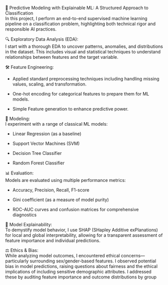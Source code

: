 🧠 Predictive Modeling with Explainable ML: A Structured Approach to Classification  
In this project, I perform an end-to-end supervised machine learning pipeline on a classification problem, highlighting both technical rigor and responsible AI practices.

🔍 Exploratory Data Analysis (EDA):  
I start with a thorough EDA to uncover patterns, anomalies, and distributions in the dataset. This includes visual and statistical techniques to understand relationships between features and the target variable.

🛠️ Feature Engineering:  
- Applied standard preprocessing techniques including handling missing values, scaling, and transformation.

- One-hot encoding for categorical features to prepare them for ML models.

- Simple Feature generation to enhance predictive power.

🤖 Modeling:  
I experiment with a range of classical ML models:

- Linear Regression (as a baseline)

- Support Vector Machines (SVM)

- Decision Tree Classifier

- Random Forest Classifier

📊 Evaluation:  
Models are evaluated using multiple performance metrics:

- Accuracy, Precision, Recall, F1-score

- Gini coefficient (as a measure of model purity)

- ROC-AUC curves and confusion matrices for comprehensive diagnostics

🌈 Model Explainability:  
To demystify model behavior, I use SHAP (SHapley Additive exPlanations) for local and global interpretability, allowing for a transparent assessment of feature importance and individual predictions.

⚖️ Ethics & Bias:  
While analyzing model outcomes, I encountered ethical concerns—particularly surrounding sex/gender-based features. I observed potential bias in model predictions, raising questions about fairness and the ethical implications of including sensitive demographic attributes. I addressed these by auditing feature importance and outcome distributions by group
